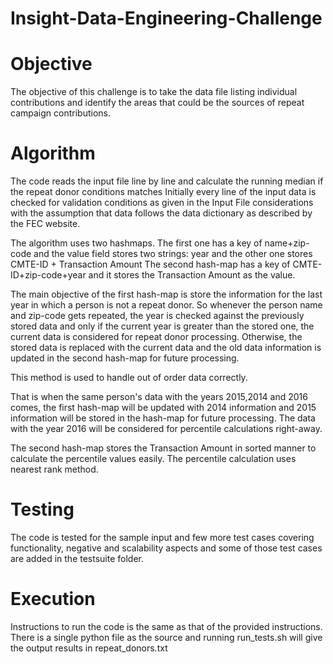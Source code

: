 # Insight-Data-Engineering-Challenge

# Objective
The objective of this challenge is to take the data file listing individual contributions and identify the areas that could be the sources of repeat campaign contributions.

# Algorithm
The code reads the input file line by line and calculate the running median if the repeat donor conditions matches
Initially every line of the input data is checked for validation conditions as given in the Input File considerations
with the assumption that data follows the data dictionary as described by the FEC website.

The algorithm uses two hashmaps.
The first one has a key of name+zip-code and the value field stores two strings: year and the other one stores CMTE-ID + Transaction Amount
The second hash-map has a key of CMTE-ID+zip-code+year and it stores the Transaction Amount as the value.

The main objective of the first hash-map is store the information for the last year in which a person is not a repeat donor.
So whenever the person name and zip-code gets repeated, the year is checked against the previously stored data and only if the current year
is greater than the stored one, the current data is considered for repeat donor processing.
Otherwise, the stored data is replaced with the current data and the old data information is updated in the second hash-map for future processing.

This method is used to handle out of order data correctly.

That is when the same person's data with the years 2015,2014 and 2016 comes, the first hash-map will be updated with 2014 information
and 2015 information will be stored in the hash-map for future processing. The data with the year 2016 will be considered for percentile calculations right-away.

The second hash-map stores the Transaction Amount in sorted manner to calculate the percentile values easily.
The percentile calculation uses nearest rank method.

# Testing
The code is tested for the sample input and few more test cases covering functionality, negative and scalability aspects and some of those test cases
are added in the testsuite folder.

# Execution
Instructions to run the code is the same as that of the provided instructions. There is a single python file as the source and running run_tests.sh will give the
output results in repeat_donors.txt
